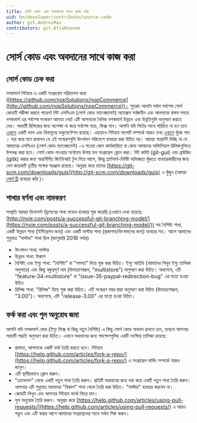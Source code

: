 ```yaml
---
title: সোর্স কোড এবং অবদানের সাথে কাজ করা
uid: bn/developer/contribute/source-code
author: git.AndreiMaz
contributors: git.AfiaKhanom
---
```


# সোর্স কোড এবং অবদানের সাথে কাজ করা

## সোর্স কোড চেক করা

নপকমার্স গিটহাব এ একটি সংগ্রহস্থল পরিচালনা করে ([https://github.com/nopSolutions/nopCommerce](http://github.com/nopSolutions/nopCommerce))। সুতরাং আপনি সর্বদা সর্বশেষ সোর্স কোডটি পরীক্ষা করতে পারেন! গিট এসসিএম (সোর্স কোড ম্যানেজমেন্ট) অ্যাক্সেস সর্বজনীন এবং আপনাকে বাস্তব সময়ে নপকমার্স এর সর্বশেষ সংস্করণ আনতে দেয়! এটি আপনাকে দৈনিক নপকমার্স উন্নয়ন এবং উন্নতিগুলি অনুসরণ করতে দেয়। পরবর্তী রিলিজের জন্য অপেক্ষা না করে সর্বশেষ প্যাচ, ফিক্স পান। আপনি যদি গিটের সাথে পরিচিত না হন তবে [এখানে](https://git-scm.com/docs) একটি ভাল এবং বিনামূল্যে ডকুমেন্টেশন রয়েছে। এছাড়াও গিটহাব সাপোর্ট সম্পর্কে আরও তথ্য [এখানে](https://opensource.guide/how-to-contribute/) খুঁজে পান । দয়া করে মনে রাখবেন যে এই সংস্করণগুলি উৎপাদন পরিবেশে ব্যবহার করা উচিত নয়। আমরা গ্যারান্টি দিচ্ছি না যে আমাদের এসসিএম (সোর্স কোড ম্যানেজমেন্ট) -এ পাওয়া কোন কার্যকারিতা বা কোড আমাদের অফিসিয়াল রিলিজগুলিতে উপলব্ধ করা হবে। সোর্স কোড পাওয়ার সর্বোত্তম উপায় হল সংগ্রহস্থল ক্লোন করা। গিট কমিট (git-gui) এবং ব্রাউজিং (gitk) করার জন্য অন্তর্নির্মিত জিইউআই টুল নিয়ে আসে, কিন্তু প্ল্যাটফর্ম-নির্দিষ্ট অভিজ্ঞতা খুঁজতে ব্যবহারকারীদের জন্য বেশ কয়েকটি তৃতীয় পক্ষের সরঞ্জাম রয়েছে। অনুগ্রহ করে তাদের [https://git-scm.com/downloads/guis](http://git-scm.com/downloads/guis) এ খুঁজুন (আমরা [সোর্স ট্রি](https://www.sourcetreeapp.com/) ব্যবহার করি )।

## শাখার বর্ণনা এবং নামকরণ

সম্প্রতি আমরা ভিনসেন্ট ড্রিসেনের শাখা মডেল ব্যবহার শুরু করেছি (এখানে দেখা হয়েছে: [http://nvie.com/posts/a-successful-git-branching-model/](https://nvie.com/posts/a-successful-git-branching-model/)) সহ বৈশিষ্ট্য শাখা, একটি উন্নয়ন শাখা (ইন্টিগ্রেশন জন্য) এবং একটি মাস্টার শাখা (প্রকাশনা/উৎপাদনের জন্য) ব্যবহার সহ। আগে আমাদের শুধুমাত্র "মাস্টার" শাখা ছিল (জানুয়ারি 2016 পর্যন্ত)

* উৎপাদন শাখা: মাস্টার
* উন্নয়ন শাখা: বিকাশ
* বৈশিষ্ট্য এবং ইস্যু শাখা: "বৈশিষ্ট্য" বা "সমস্যা" দিয়ে শুরু করা উচিত। ইস্যু আইডি (আমাদের গিথুব ইস্যু তালিকা অনুসারে) এবং কিছু বন্ধুত্বপূর্ণ নাম (উদাহরণস্বরূপ, "multistore") অনুসরণ করা উচিত। অবশেষে, এটি "feature-34-multistore" বা "issue-35-paypal-redirection-bug" এর মতো হওয়া উচিত
* রিলিজ শাখা: "রিলিজ" দিয়ে শুরু করা উচিত। এটি সংস্করণ নম্বর দ্বারা অনুসরণ করা উচিত (উদাহরণস্বরূপ, "3.00")। অবশেষে, এটি "release-3.00" এর মতো হওয়া উচিত।

## ফর্ক করা এবং পুল অনুরোধ জমা

আপনি যদি নপকমার্স কোর (ইস্যু ফিক্স বা কিছু নতুন বৈশিষ্ট্য) এ কিছু সোর্স কোড অবদান রাখতে চান, তাহলে আপনার পরবর্তী পদ্ধতি অনুসরণ করা উচিত। এখানে অবদানের জন্য পদক্ষেপগুলির একটি সংক্ষিপ্ত তালিকা রয়েছে:

* প্রথমত, আপনাকে একটি ফর্ক তৈরি করতে হবে। গিটহাব [https://help.github.com/articles/fork-a-repo/](https://help.github.com/articles/fork-a-repo/) এ সংগ্রহস্থল ফর্কিং সম্পর্কে আরও জানুন।
* এটি স্থানীয়ভাবে ক্লোন করুন।
* "ডেভেলপ" থেকে একটি নতুন শাখা তৈরি করুন। প্রতিটি অবদানের জন্য দয়া করে একটি নতুন শাখা তৈরি করুন। আপনার এটি শুধুমাত্র আমাদের "বিকাশ" শাখা থেকে তৈরি করা উচিত। "মাস্টার" ব্যবহার করবেন না।
* কোডটি লিখুন এবং আপনার গিটহাব ফর্কে ফিরে যান।
* পুল অনুরোধ তৈরি করুন। অনুগ্রহ করে [https://help.github.com/articles/using-pull-requests/](https://help.github.com/articles/using-pull-requests/) এ আরও পড়ুন এবং এটি করার আগে আমাদের সংগ্রহস্থলের সাথে সর্বদা সিঙ্ক করুন।
